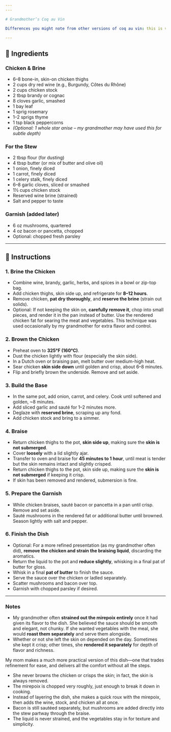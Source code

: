 ```yaml
---
---

# Grandmother’s Coq au Vin

Differences you might note from other versions of coq au vin: this is very garlic-forward ("chicken loves garlic, beef loves onion"); also, generally the skin is removed and rendered separately, however sometimes she would keep the skin on and take great care in keeping it crispy.

---
```


## 🍗 Ingredients

### Chicken & Brine
- 6–8 bone-in, skin-on chicken thighs
- 2 cups dry red wine (e.g., Burgundy, Côtes du Rhône)
- 2 cups chicken stock
- 2 tbsp brandy or cognac
- 8 cloves garlic, smashed
- 1 bay leaf
- 1 sprig rosemary
- 1–2 sprigs thyme
- 1 tsp black peppercorns
- *(Optional: 1 whole star anise – my grandmother may have used this for subtle depth)*

### For the Stew
- 2 tbsp flour (for dusting)
- 4 tbsp butter (or mix of butter and olive oil)
- 1 onion, finely diced
- 1 carrot, finely diced
- 1 celery stalk, finely diced
- 6–8 garlic cloves, sliced or smashed
- 1½ cups chicken stock
- Reserved wine brine (strained)
- Salt and pepper to taste

### Garnish (added later)
- 6 oz mushrooms, quartered
- 4 oz bacon or pancetta, chopped
- Optional: chopped fresh parsley

---

## 🔪 Instructions

### 1. Brine the Chicken
- Combine wine, brandy, garlic, herbs, and spices in a bowl or zip-top bag.
- Add chicken thighs, skin side up, and refrigerate for **8–12 hours**.
- Remove chicken, **pat dry thoroughly**, and **reserve the brine** (strain out solids).
- Optional: If not keeping the skin on, **carefully remove it**, chop into small pieces, and render it in the pan instead of butter. Use the rendered chicken fat for searing the meat and vegetables. This technique was used occasionally by my grandmother for extra flavor and control.


### 2. Brown the Chicken
- Preheat oven to **325°F (160°C)**.
- Dust the chicken lightly with flour (especially the skin side).
- In a Dutch oven or braising pan, melt butter over medium-high heat.
- Sear chicken **skin side down** until golden and crisp, about 6–8 minutes.
- Flip and briefly brown the underside. Remove and set aside.

### 3. Build the Base
- In the same pot, add onion, carrot, and celery. Cook until softened and golden, ~8 minutes.
- Add sliced garlic and sauté for 1–2 minutes more.
- Deglaze with **reserved brine**, scraping up any fond.
- Add chicken stock and bring to a simmer.

### 4. Braise
- Return chicken thighs to the pot, **skin side up**, making sure the **skin is not submerged**.
- Cover **loosely** with a lid slightly ajar.
- Transfer to oven and braise for **45 minutes to 1 hour**, until meat is tender but the skin remains intact and slightly crisped.
- Return chicken thighs to the pot, skin side up, making sure the **skin is not submerged** if keeping it crisp.
- If skin has been removed and rendered, submersion is fine.

### 5. Prepare the Garnish
- While chicken braises, sauté bacon or pancetta in a pan until crisp. Remove and set aside.
- Sauté mushrooms in the rendered fat or additional butter until browned. Season lightly with salt and pepper.

### 6. Finish the Dish
- Optional: For a more refined presentation (as my grandmother often did), **remove the chicken and strain the braising liquid**, discarding the aromatics.
- Return the liquid to the pot and **reduce slightly**, whisking in a final pat of butter for gloss.
- Whisk in a final **pat of butter** to finish the sauce.
- Serve the sauce over the chicken or ladled separately.
- Scatter mushrooms and bacon over top.
- Garnish with chopped parsley if desired.


---

### Notes

- My grandmother often **strained out the mirepoix entirely** once it had given its flavor to the dish. She believed the sauce should be smooth and elegant, not chunky. If she wanted vegetables with the meal, she would **roast them separately** and serve them alongside.
- Whether or not she left the skin on depended on the day. Sometimes she kept it crisp; other times, she **rendered it separately** for depth of flavor and richness.

My mom makes a much more practical version of this dish—one that trades refinement for ease, and delivers all the comfort without all the steps.

- She never browns the chicken or crisps the skin; in fact, the skin is always removed.
- The mirepoix is chopped very roughly, just enough to break it down in cooking.
- Instead of layering the dish, she makes a quick roux with the mirepoix, then adds the wine, stock, and chicken all at once.
- Bacon is still sautéed separately, but mushrooms are added directly into the stew partway through the braise.
- The liquid is never strained, and the vegetables stay in for texture and simplicity.
